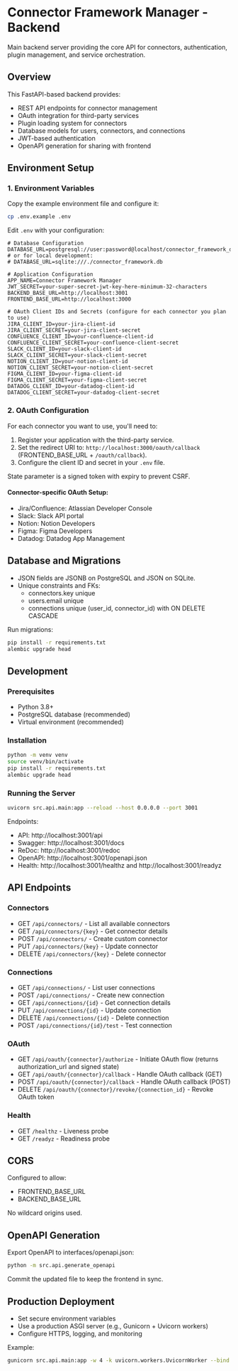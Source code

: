 # Connector Framework Manager - Backend

Main backend server providing the core API for connectors, authentication, plugin management, and service orchestration.

## Overview

This FastAPI-based backend provides:
- REST API endpoints for connector management
- OAuth integration for third-party services
- Plugin loading system for connectors
- Database models for users, connectors, and connections
- JWT-based authentication
- OpenAPI generation for sharing with frontend

## Environment Setup

### 1. Environment Variables

Copy the example environment file and configure it:

```bash
cp .env.example .env
```

Edit `.env` with your configuration:

```env
# Database Configuration
DATABASE_URL=postgresql://user:password@localhost/connector_framework_db
# or for local development:
# DATABASE_URL=sqlite:///./connector_framework.db

# Application Configuration
APP_NAME=Connector Framework Manager
JWT_SECRET=your-super-secret-jwt-key-here-minimum-32-characters
BACKEND_BASE_URL=http://localhost:3001
FRONTEND_BASE_URL=http://localhost:3000

# OAuth Client IDs and Secrets (configure for each connector you plan to use)
JIRA_CLIENT_ID=your-jira-client-id
JIRA_CLIENT_SECRET=your-jira-client-secret
CONFLUENCE_CLIENT_ID=your-confluence-client-id
CONFLUENCE_CLIENT_SECRET=your-confluence-client-secret
SLACK_CLIENT_ID=your-slack-client-id
SLACK_CLIENT_SECRET=your-slack-client-secret
NOTION_CLIENT_ID=your-notion-client-id
NOTION_CLIENT_SECRET=your-notion-client-secret
FIGMA_CLIENT_ID=your-figma-client-id
FIGMA_CLIENT_SECRET=your-figma-client-secret
DATADOG_CLIENT_ID=your-datadog-client-id
DATADOG_CLIENT_SECRET=your-datadog-client-secret
```

### 2. OAuth Configuration

For each connector you want to use, you'll need to:

1. Register your application with the third-party service.
2. Set the redirect URI to: `http://localhost:3000/oauth/callback` (FRONTEND_BASE_URL + `/oauth/callback`).
3. Configure the client ID and secret in your `.env` file.

State parameter is a signed token with expiry to prevent CSRF.

#### Connector-specific OAuth Setup:

- Jira/Confluence: Atlassian Developer Console
- Slack: Slack API portal
- Notion: Notion Developers
- Figma: Figma Developers
- Datadog: Datadog App Management

## Database and Migrations

- JSON fields are JSONB on PostgreSQL and JSON on SQLite.
- Unique constraints and FKs:
  - connectors.key unique
  - users.email unique
  - connections unique (user_id, connector_id) with ON DELETE CASCADE

Run migrations:

```bash
pip install -r requirements.txt
alembic upgrade head
```

## Development

### Prerequisites

- Python 3.8+
- PostgreSQL database (recommended)
- Virtual environment (recommended)

### Installation

```bash
python -m venv venv
source venv/bin/activate
pip install -r requirements.txt
alembic upgrade head
```

### Running the Server

```bash
uvicorn src.api.main:app --reload --host 0.0.0.0 --port 3001
```

Endpoints:
- API: http://localhost:3001/api
- Swagger: http://localhost:3001/docs
- ReDoc: http://localhost:3001/redoc
- OpenAPI: http://localhost:3001/openapi.json
- Health: http://localhost:3001/healthz and http://localhost:3001/readyz

## API Endpoints

### Connectors
- GET `/api/connectors/` - List all available connectors
- GET `/api/connectors/{key}` - Get connector details
- POST `/api/connectors/` - Create custom connector
- PUT `/api/connectors/{key}` - Update connector
- DELETE `/api/connectors/{key}` - Delete connector

### Connections
- GET `/api/connections/` - List user connections
- POST `/api/connections/` - Create new connection
- GET `/api/connections/{id}` - Get connection details
- PUT `/api/connections/{id}` - Update connection
- DELETE `/api/connections/{id}` - Delete connection
- POST `/api/connections/{id}/test` - Test connection

### OAuth
- GET `/api/oauth/{connector}/authorize` - Initiate OAuth flow (returns authorization_url and signed state)
- GET `/api/oauth/{connector}/callback` - Handle OAuth callback (GET)
- POST `/api/oauth/{connector}/callback` - Handle OAuth callback (POST)
- DELETE `/api/oauth/{connector}/revoke/{connection_id}` - Revoke OAuth token

### Health
- GET `/healthz` - Liveness probe
- GET `/readyz` - Readiness probe

## CORS

Configured to allow:
- FRONTEND_BASE_URL
- BACKEND_BASE_URL

No wildcard origins used.

## OpenAPI Generation

Export OpenAPI to interfaces/openapi.json:

```bash
python -m src.api.generate_openapi
```

Commit the updated file to keep the frontend in sync.

## Production Deployment

- Set secure environment variables
- Use a production ASGI server (e.g., Gunicorn + Uvicorn workers)
- Configure HTTPS, logging, and monitoring

Example:

```bash
gunicorn src.api.main:app -w 4 -k uvicorn.workers.UvicornWorker --bind 0.0.0.0:3001
```
